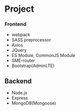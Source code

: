 # Project

### Frontend

- webpack
- SASS preprocessor
- Axios
- JQuery
- ES Module, CommonJS Module
- SME-router
- Bootstrap(AdminLTE)

## Backend

- Node.js
- Express
- MongoDB(Mongoose)